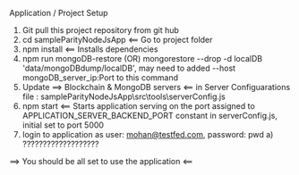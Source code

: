 
Application / Project Setup
1) Git pull this project repository from git hub
2) cd sampleParityNodeJsApp   <== Go to project folder
3) npm install  <== Installs dependencies
4) npm run mongoDB-restore  (OR) mongorestore --drop -d localDB 'data/mongoDBdump/localDB',   may need to added --host mongoDB_server_ip:Port to this command
4) Update ==> Blockchain & MongoDB servers <== in Server Configuarations file :  sampleParityNodeJsApp\src\tools\serverConfig.js
6) npm start  <== Starts application serving on the port assigned to APPLICATION_SERVER_BACKEND_PORT constant
  in serverConfig.js, initial set to port 5000
7) login to application as user: mohan@testfed.com,  password: pwd
    a) ???????????????????

==>  You should be all set to use the application  <==